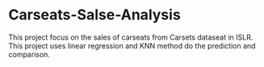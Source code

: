 # Carseats-Salse-Analysis
This project focus on the sales of carseats from Carsets dataseat in ISLR.
This project uses linear regression and KNN method do the prediction and comparison.

